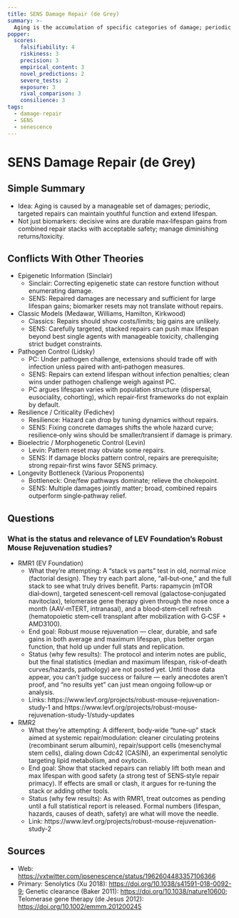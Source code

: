 ```yaml
---
title: SENS Damage Repair (de Grey)
summary: >-
  Aging is the accumulation of specific categories of damage; periodic repair of each category can maintain youthful function without needing to understand all upstream causes.
popper:
  scores:
    falsifiability: 4
    riskiness: 3
    precision: 3
    empirical_content: 3
    novel_predictions: 2
    severe_tests: 2
    exposure: 3
    rival_comparison: 3
    consilience: 3
tags:
  - damage-repair
  - SENS
  - senescence
---
```


# SENS Damage Repair (de Grey)

## Simple Summary

- Idea: Aging is caused by a manageable set of damages; periodic, targeted repairs can maintain youthful function and extend lifespan.
- Not just biomarkers: decisive wins are durable max‑lifespan gains from combined repair stacks with acceptable safety; manage diminishing returns/toxicity.

## Conflicts With Other Theories

<ul>
  <li>Epigenetic Information (Sinclair)
    <ul>
      <li>Sinclair: Correcting epigenetic state can restore function without enumerating damage.</li>
      <li>SENS: Repaired damages are necessary and sufficient for large lifespan gains; biomarker resets may not translate without repairs.</li>
    </ul>
  </li>
  <li>Classic Models (Medawar, Williams, Hamilton, Kirkwood)
    <ul>
      <li>Classics: Repairs should show costs/limits; big gains are unlikely.</li>
      <li>SENS: Carefully targeted, stacked repairs can push max lifespan beyond best single agents with manageable toxicity, challenging strict budget constraints.</li>
    </ul>
  </li>
  <li>Pathogen Control (Lidsky)
    <ul>
      <li>PC: Under pathogen challenge, extensions should trade off with infection unless paired with anti‑pathogen measures.</li>
      <li>SENS: Repairs can extend lifespan without infection penalties; clean wins under pathogen challenge weigh against PC.</li>
      <li>PC argues lifespan varies with population structure (dispersal, eusociality, cohorting), which repair‑first frameworks do not explain by default.</li>
    </ul>
  </li>
  <li>Resilience / Criticality (Fedichev)
    <ul>
      <li>Resilience: Hazard can drop by tuning dynamics without repairs.</li>
      <li>SENS: Fixing concrete damages shifts the whole hazard curve; resilience‑only wins should be smaller/transient if damage is primary.</li>
    </ul>
  </li>
  <li>Bioelectric / Morphogenetic Control (Levin)
    <ul>
      <li>Levin: Pattern reset may obviate some repairs.</li>
      <li>SENS: If damage blocks pattern control, repairs are prerequisite; strong repair‑first wins favor SENS primacy.</li>
    </ul>
  </li>
  <li>Longevity Bottleneck (Various Proponents)
    <ul>
      <li>Bottleneck: One/few pathways dominate; relieve the chokepoint.</li>
      <li>SENS: Multiple damages jointly matter; broad, combined repairs outperform single‑pathway relief.</li>
    </ul>
  </li>
</ul>

## Questions

### What is the status and relevance of LEV Foundation’s Robust Mouse Rejuvenation studies?

<ul>
  <li>RMR1 (EV Foundation)
    <ul>
      <li>What they’re attempting: A “stack vs parts” test in old, normal mice (factorial design). They try each part alone, “all‑but‑one,” and the full stack to see what truly drives benefit. Parts: rapamycin (mTOR dial‑down), targeted senescent‑cell removal (galactose‑conjugated navitoclax), telomerase gene therapy given through the nose once a month (AAV‑mTERT, intranasal), and a blood‑stem‑cell refresh (hematopoietic stem‑cell transplant after mobilization with G‑CSF + AMD3100).</li>
      <li>End goal: Robust mouse rejuvenation — clear, durable, and safe gains in both average and maximum lifespan, plus better organ function, that hold up under full stats and replication.</li>
      <li>Status (why few results): The protocol and interim notes are public, but the final statistics (median and maximum lifespan, risk‑of‑death curves/hazards, pathology) are not posted yet. Until those data appear, you can’t judge success or failure — early anecdotes aren’t proof, and “no results yet” can just mean ongoing follow‑up or analysis.</li>
      <li>Links: https://www.levf.org/projects/robust-mouse-rejuvenation-study-1 and https://www.levf.org/projects/robust-mouse-rejuvenation-study-1/study-updates</li>
    </ul>
  </li>
  <li>RMR2
    <ul>
      <li>What they’re attempting: A different, body‑wide “tune‑up” stack aimed at systemic repair/modulation: cleaner circulating proteins (recombinant serum albumin), repair/support cells (mesenchymal stem cells), dialing down Cdc42 (CASIN), an experimental senolytic targeting lipid metabolism, and oxytocin.</li>
      <li>End goal: Show that stacked repairs can reliably lift both mean and max lifespan with good safety (a strong test of SENS‑style repair primacy). If effects are small or clash, it argues for re‑tuning the stack or adding other tools.</li>
      <li>Status (why few results): As with RMR1, treat outcomes as pending until a full statistical report is released. Formal numbers (lifespan, hazards, causes of death, safety) are what will move the needle.</li>
      <li>Link: https://www.levf.org/projects/robust-mouse-rejuvenation-study-2</li>
    </ul>
  </li>
</ul>

## Sources

- Web: https://vxtwitter.com/jpsenescence/status/1962604483357106366
- Primary: Senolytics (Xu 2018): https://doi.org/10.1038/s41591-018-0092-9; Genetic clearance (Baker 2011): https://doi.org/10.1038/nature10600; Telomerase gene therapy (de Jesus 2012): https://doi.org/10.1002/emmm.201200245
